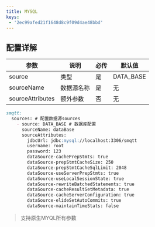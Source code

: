 ```yaml
---
title: MYSQL
keys:
 - '2ec99afed21f1648d8c9f09d4ae48bbd'
---
```



## 配置详解

|  参数   | 说明  | 必传  |默认值  |
|  ----  | ----  |----  |----  |
| source  | 类型 |是 |DATA_BASE  |
| sourceName| 数据源名称 | 是|无  |
| sourceAttributes| 额外参数 | 否|无  |

```markdown
smqtt:
  sources: # 配置数据源sources
	- source: DATA_BASE # 数据库配置
      sourceName: dataBase
      sourceAttributes:
        jdbcUrl: jdbc:mysql://localhost:3306/smqtt
        username: root
        password: 123
        dataSource-cachePrepStmts: true
        dataSource-prepStmtCacheSize: 250
        dataSource-prepStmtCacheSqlLimit: 2048
        dataSource-useServerPrepStmts: true
        dataSource-useLocalSessionState: true
        dataSource-rewriteBatchedStatements: true
        dataSource-cacheResultSetMetadata: true
        dataSource-cacheServerConfiguration: true
        dataSource-elideSetAutoCommits: true
        dataSource-maintainTimeStats: false
```

> 支持原生MYQL所有参数